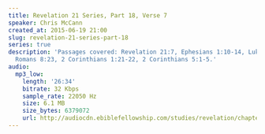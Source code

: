 ```yaml
---
title: Revelation 21 Series, Part 18, Verse 7
speaker: Chris McCann
created_at: 2015-06-19 21:00
slug: revelation-21-series-part-18
series: true
description: 'Passages covered: Revelation 21:7, Ephesians 1:10-14, Luke 21:25-28,
  Romans 8:23, 2 Corinthians 1:21-22, 2 Corinthians 5:1-5.'
audio:
  mp3_low:
    length: '26:34'
    bitrate: 32 Kbps
    sample_rate: 22050 Hz
    size: 6.1 MB
    size_bytes: 6379072
    url: http://audiocdn.ebiblefellowship.com/studies/revelation/chapter-21/2015.06.19_McCann_-_Revelation_21_Series_Part_18.mp3
---
```

